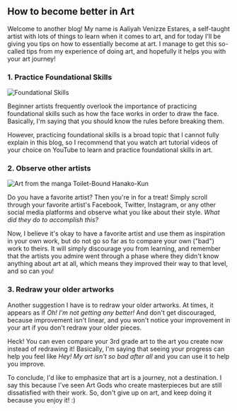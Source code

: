 ## How to become better in Art
Welcome to another blog! My name is Aaliyah Venizze Estares, a self-taught artist with lots of things to learn when it comes to art, and for today I'll be giving you tips on how to essentially become at art. I manage to get this so-called tips from my experience of doing art, and hopefully it helps you with your art journey! 

### 1. Practice Foundational Skills
![Foundational Skills](https://www.google.com/url?sa=i&url=https%3A%2F%2Fdiyartschool.org%2Ffoundation-art-skills-a-beginners-guide-to-diy-art-lessons%2F&psig=AOvVaw2nCJxcC1GUscEdWylVdsC5&ust=1645590856497000&source=images&cd=vfe&ved=0CAsQjRxqFwoTCIjv1ei9kvYCFQAAAAAdAAAAABAD)

Beginner artists frequently overlook the importance of practicing foundational skills such as how the face works in order to draw the face. Basically, I'm saying that you should know the rules before breaking them.

However, practicing foundational skills is a broad topic that I cannot fully explain in this blog, so I recommend that you watch art tutorial videos of your choice on YouTube to learn and practice foundational skills in art.

### 2. Observe other artists
![Art from the manga Toilet-Bound Hanako-Kun](https://www.google.com/url?sa=i&url=https%3A%2F%2Fwww.pinterest.com%2Fpin%2F743727325953738835%2F&psig=AOvVaw2u9yMi706wEjPj1nVDV2-k&ust=1645591009259000&source=images&cd=vfe&ved=0CAsQjRxqFwoTCKCVv7C-kvYCFQAAAAAdAAAAABAD)

Do you have a favorite artist? Then you're in for a treat! Simply scroll through your favorite artist's Facebook, Twitter, Instagram, or any other social media platforms and observe what you like about their style. *What did they do to accomplish this?*

Now, I believe it's okay to have a favorite artist and use them as inspiration in your own work, but do not go so far as to compare your own ("bad") work to theirs. It will simply discourage you from learning, and remember that the artists you admire went through a phase where they didn't know anything about art at all, which means they improved their way to that level, and so can you!


### 3. Redraw your older artworks
Another suggestion I have is to redraw your older artworks. At times, it appears as if *Oh! I'm not getting any better!* And don't get discouraged, because improvement isn't linear, and you won't notice your improvement in your art if you don't redraw your older pieces.

Heck! You can even compare your 3rd grade art to the art you create now instead of redrawing it! Basically, I'm saying that seeing your progress can help you feel like *Hey! My art isn't so bad after all* and you can use it to help you improve.


To conclude, I'd like to emphasize that art is a journey, not a destination. I say this because I've seen Art Gods who create masterpieces but are still dissatisfied with their work. So, don't give up on art, and keep doing it because you enjoy it! :)

